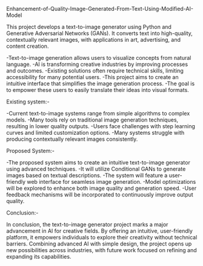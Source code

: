 Enhancement-of-Quality-Image-Generated-From-Text-Using-Modified-AI-Model


This project develops a text-to-image generator using Python and Generative Adversarial Networks (GANs). It converts text into high-quality, contextually relevant images, with applications in art, advertising, and content creation.

-Text-to-image generation allows users to visualize concepts from natural language.
-AI is transforming creative industries by improving processes and outcomes.
-Existing solutions often require technical skills, limiting accessibility for  many potential users.
-This project aims to create an intuitive interface that simplifies the image generation process.
-The goal is to empower these users to easily translate their ideas into visual formats.

Existing system:-

-Current text-to-image systems range from simple algorithms to complex models.
-Many tools rely on traditional image generation techniques, resulting in lower quality outputs.
-Users face challenges with step learning curves and limited customization options.
-Many systems struggle with producing contextually relevant images consistently.

Proposed System:-

-The proposed system aims to create an intuitive text-to-image generator using advanced techniques.
-It will utilize Conditional GANs to generate images based on textual descriptions.
-The system will feature a user-friendly web interface for seamless image generation.
-Model optimizations will be explored to enhance both image quality and generation speed.
-User feedback mechanisms will be incorporated to continuously improve output quality.

Conclusion:-

In conclusion, the text-to-image generator project marks a major advancement in AI for creative fields. By offering an intuitive, user-friendly platform, it empowers individuals to explore their creativity without technical barriers. Combining advanced AI with simple design, the project opens up new possibilities across industries, with future work focused on refining and expanding its capabilities.


